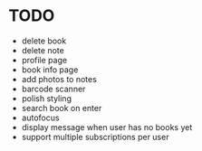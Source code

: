 # TODO
- delete book
- delete note
- profile page
- book info page
- add photos to notes
- barcode scanner
- polish styling
- search book on enter
- autofocus
- display message when user has no books yet
- support multiple subscriptions per user